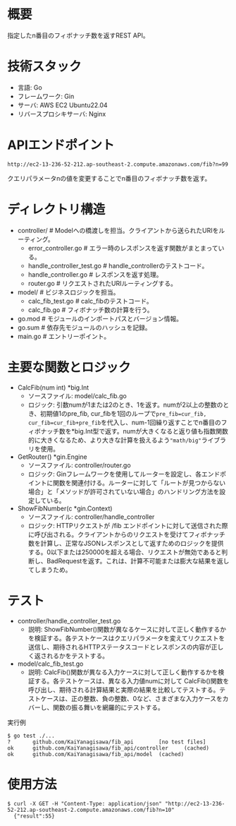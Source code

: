 # 概要
指定したn番目のフィボナッチ数を返すREST API。

# 技術スタック
- 言語: Go
- フレームワーク: Gin
- サーバ: AWS EC2 Ubuntu22.04
- リバースプロシキサーバ: Nginx

# APIエンドポイント
`http://ec2-13-236-52-212.ap-southeast-2.compute.amazonaws.com/fib?n=99`

クエリパラメータnの値を変更することでn番目のフィボナッチ数を返す。

# ディレクトリ構造
- controller/ # Modelへの橋渡しを担当。クライアントから送られたURIをルーティング。
    - error_controller.go # エラー時のレスポンスを返す関数がまとまっている。
    - handle_controller_test.go # handle_controllerのテストコード。
    - handle_controller.go # レスポンスを返す処理。
    - router.go # リクエストされたURIルーティングする。
- model/ # ビジネスロジックを担当。
    - calc_fib_test.go # calc_fibのテストコード。
    - calc_fib.go # フィボナッチ数の計算を行う。
- go.mod # モジュールのインポートパスとバージョン情報。
- go.sum # 依存先モジュールのハッシュを記録。
- main.go # エントリーポイント。

# 主要な関数とロジック
- CalcFib(num int) *big.Int 
  - ソースファイル: model/calc_fib.go
  - ロジック: 引数numが1または2のとき、1を返す。numが2以上の整数のとき、初期値1のpre_fib, cur_fibを1回のループで`pre_fib=cur_fib, cur_fib=cur_fib+pre_fib`を代入し、num-1回繰り返すことでn番目のフィボナッチ数を*big.Int型で返す。numが大きくなると返り値も指数関数的に大きくなるため、より大きな計算を扱えるよう`"math/big"`ライブラリを使用。
- GetRouter() *gin.Engine
  - ソースファイル: controller/router.go
  - ロジック: Ginフレームワークを使用してルーターを設定し、各エンドポイントに関数を関連付ける。ルーターに対して「ルートが見つからない場合」と「メソッドが許可されていない場合」のハンドリング方法を設定している。
- ShowFibNumber(c *gin.Context)
  - ソースファイル: controller/handle_controller
  - ロジック: HTTPリクエストが /fib エンドポイントに対して送信された際に呼び出される。クライアントからのリクエストを受けてフィボナッチ数を計算し、正常なJSONレスポンスとして返すためのロジックを提供する。0以下または250000を超える場合、リクエストが無効であると判断し、BadRequestを返す。これは、計算不可能または膨大な結果を返してしまうため。

# テスト
- controller/handle_controller_test.go
  - 説明: ShowFibNumber()関数が異なるケースに対して正しく動作するかを検証する。各テストケースはクエリパラメータを変えてリクエストを送信し、期待されるHTTPステータスコードとレスポンスの内容が正しく返されるかをテストする。
- model/calc_fib_test.go
  - 説明: CalcFib()関数が異なる入力ケースに対して正しく動作するかを検証する。各テストケースは、異なる入力値numに対して CalcFib()関数を呼び出し、期待される計算結果と実際の結果を比較してテストする。テストケースは、正の整数、負の整数、0など、さまざまな入力ケースをカバーし、関数の振る舞いを網羅的にテストする。

実行例
``` 
$ go test ./...
?       github.com/KaiYanagisawa/fib_api        [no test files]
ok      github.com/KaiYanagisawa/fib_api/controller     (cached)
ok      github.com/KaiYanagisawa/fib_api/model  (cached)
```

# 使用方法

```
$ curl -X GET -H "Content-Type: application/json" "http://ec2-13-236-52-212.ap-southeast-2.compute.amazonaws.com/fib?n=10" 
  {"result":55}
```
